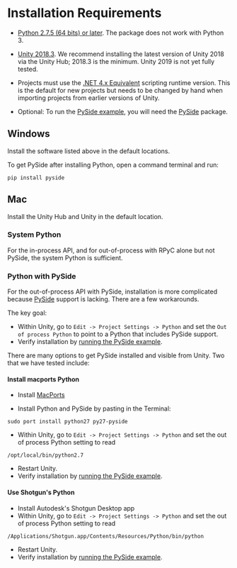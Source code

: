 # Installation Requirements

* [Python 2.7.5 (64 bits) or later](https://www.python.org/downloads/release/python-2716/). The package does not work with Python 3.

* [Unity 2018.3](https://unity3d.com/get-unity/download). We recommend installing the latest version of Unity 2018 via the Unity Hub; 2018.3 is the minimum. Unity 2019 is not yet fully tested.

* Projects must use the [.NET 4.x Equivalent](https://docs.unity3d.com/Manual/ScriptingRuntimeUpgrade.html) scripting runtime version. This is the default for new projects but needs to be changed by hand when importing projects from earlier versions of Unity.

* Optional: To run the [PySide example](pysideExampleWalkthrough.html), you will need the [PySide](https://wiki.qt.io/PySide) package.

## Windows

Install the software listed above in the default locations.

To get PySide after installing Python, open a command terminal and run:
```
pip install pyside
```

## Mac

Install the Unity Hub and Unity in the default location.

### System Python
For the in-process API, and for out-of-process with RPyC alone but not PySide, the system Python is sufficient.

### Python with PySide
For the out-of-process API with PySide, installation is more complicated because [PySide](https://stackoverflow.com/questions/41472350/installing-pyside-on-mac-is-there-a-working-method) support is lacking. There are a few workarounds.

The key goal:
* Within Unity, go to `Edit -> Project Settings -> Python` and set the `Out of process Python` to point to a Python that includes PySide support.
* Verify installation by [running the PySide example](pysideExampleWalkthrough.html).

There are many options to get PySide installed and visible from Unity. Two that we have tested include:

#### Install macports Python

* Install [MacPorts](https://macports.org)

* Install Python and PySide by pasting in the Terminal:
```
sudo port install python27 py27-pyside
```

* Within Unity, go to `Edit -> Project Settings -> Python` and set the out of process Python setting  to read
```
/opt/local/bin/python2.7
```
* Restart Unity.
* Verify installation by [running the PySide example](pysideExampleWalkthrough.html).

#### Use Shotgun's Python

* Install Autodesk's Shotgun Desktop app
* Within Unity, go to `Edit -> Project Settings -> Python` and set the out of process Python setting  to read
```
/Applications/Shotgun.app/Contents/Resources/Python/bin/python
```
* Restart Unity.
* Verify installation by [running the PySide example](pysideExampleWalkthrough.html).
